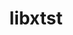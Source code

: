 ---
title: "libxtst"
layout: cache
categories: [package, develop]
meta: {"compilers": ["gcc@11.4.0"], "num_specs": 15, "num_specs_by_stack": {"e4s": 7, "hep": 9, "root": 15}, "oss": ["ubuntu22.04"], "platforms": ["linux"], "stacks": ["e4s", "hep", "root"], "targets": ["x86_64_v3"], "versions": ["1.2.5"]}
spec_details: [{"compiler": "gcc@11.4.0", "hash": "5ib7wwesv2owwewauuclcpakltxrdqel", "os": "ubuntu22.04", "platform": "linux", "size": "-", "stacks": ["e4s", "root"], "target": "x86_64_v3", "variants": ["build_system=autotools"], "versions": ["1.2.5"]}, {"compiler": "gcc@11.4.0", "hash": "6vebpqiehpuf6pieooee5j4zbstxo4ei", "os": "ubuntu22.04", "platform": "linux", "size": "-", "stacks": ["e4s", "hep", "root"], "target": "x86_64_v3", "variants": ["build_system=autotools"], "versions": ["1.2.5"]}, {"compiler": "gcc@11.4.0", "hash": "ba4grxxgjz6d3sv2irxrmt2m5lihxi26", "os": "ubuntu22.04", "platform": "linux", "size": "-", "stacks": ["hep", "root"], "target": "x86_64_v3", "variants": ["build_system=autotools"], "versions": ["1.2.5"]}, {"compiler": "gcc@11.4.0", "hash": "bod2m5tfkrgoiqkhqf3yeraa37t6rk4z", "os": "ubuntu22.04", "platform": "linux", "size": "-", "stacks": ["hep", "root"], "target": "x86_64_v3", "variants": ["build_system=autotools"], "versions": ["1.2.5"]}, {"compiler": "gcc@11.4.0", "hash": "defqpktm3cboqsili4rlrtc5hnsv67aj", "os": "ubuntu22.04", "platform": "linux", "size": "-", "stacks": ["e4s", "root"], "target": "x86_64_v3", "variants": ["build_system=autotools"], "versions": ["1.2.5"]}, {"compiler": "gcc@11.4.0", "hash": "e47y27csshfku4vsc4seahyccrfkicmo", "os": "ubuntu22.04", "platform": "linux", "size": "-", "stacks": ["hep", "root"], "target": "x86_64_v3", "variants": ["build_system=autotools"], "versions": ["1.2.5"]}, {"compiler": "gcc@11.4.0", "hash": "hhhqgawxjdbbztdidgmfw6miyamwskpy", "os": "ubuntu22.04", "platform": "linux", "size": "-", "stacks": ["hep", "root"], "target": "x86_64_v3", "variants": ["build_system=autotools"], "versions": ["1.2.5"]}, {"compiler": "gcc@11.4.0", "hash": "j65gekoqz7w4wb7atsvkltg7eyrticwc", "os": "ubuntu22.04", "platform": "linux", "size": "-", "stacks": ["hep", "root"], "target": "x86_64_v3", "variants": ["build_system=autotools"], "versions": ["1.2.5"]}, {"compiler": "gcc@11.4.0", "hash": "jb36ize32zyslyavdh2qjyplukuow6gy", "os": "ubuntu22.04", "platform": "linux", "size": "-", "stacks": ["hep", "root"], "target": "x86_64_v3", "variants": ["build_system=autotools"], "versions": ["1.2.5"]}, {"compiler": "gcc@11.4.0", "hash": "n7fbfefqn723z5gaxc45as6zhei26xrt", "os": "ubuntu22.04", "platform": "linux", "size": "-", "stacks": ["e4s", "root"], "target": "x86_64_v3", "variants": ["build_system=autotools"], "versions": ["1.2.5"]}, {"compiler": "gcc@11.4.0", "hash": "ojmqmb55vlcllo3bfbfxyukjfl73nmkj", "os": "ubuntu22.04", "platform": "linux", "size": "-", "stacks": ["e4s", "root"], "target": "x86_64_v3", "variants": ["build_system=autotools"], "versions": ["1.2.5"]}, {"compiler": "gcc@11.4.0", "hash": "uwve6jeksb6dyktx5kvj4xmg3hiyppfm", "os": "ubuntu22.04", "platform": "linux", "size": "-", "stacks": ["e4s", "root"], "target": "x86_64_v3", "variants": ["build_system=autotools"], "versions": ["1.2.5"]}, {"compiler": "gcc@11.4.0", "hash": "ycw63ltorzlqb6vyjesp2d6ulxj3jjnx", "os": "ubuntu22.04", "platform": "linux", "size": "-", "stacks": ["e4s", "root"], "target": "x86_64_v3", "variants": ["build_system=autotools"], "versions": ["1.2.5"]}, {"compiler": "gcc@11.4.0", "hash": "zcfctsqqd2ciadjxtkuh3kt5ampeynik", "os": "ubuntu22.04", "platform": "linux", "size": "-", "stacks": ["hep", "root"], "target": "x86_64_v3", "variants": ["build_system=autotools"], "versions": ["1.2.5"]}, {"compiler": "gcc@11.4.0", "hash": "zy2drg7ircgxebeewsnaak2emzmx4j67", "os": "ubuntu22.04", "platform": "linux", "size": "-", "stacks": ["hep", "root"], "target": "x86_64_v3", "variants": ["build_system=autotools"], "versions": ["1.2.5"]}]
---